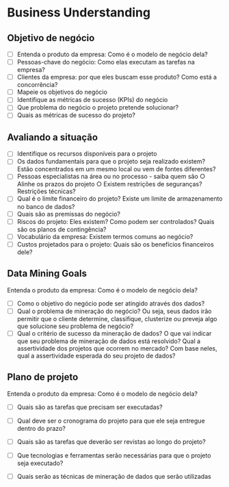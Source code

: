 # Business Understanding

## Objetivo de negócio
- [ ] Entenda o produto da empresa: Como é o modelo de negócio dela?
- [ ] Pessoas-chave do negócio: Como elas executam as tarefas na empresa?
- [ ] Clientes da empresa: por que eles buscam esse produto? Como está a concorrência?
- [ ] Mapeie os objetivos do negócio
- [ ] Identifique as métricas de sucesso (KPIs) do negócio
- [ ] Que problema do negócio o projeto pretende solucionar?
- [ ] Quais as métricas de sucesso do projeto?

## Avaliando a situação
- [ ] Identifique os recursos disponíveis para o projeto
- [ ] Os dados fundamentais para que o projeto seja realizado existem? Estão concentrados em um mesmo local ou vem de fontes diferentes?
- [ ] Pessoas especialistas na área ou no processo - saiba quem são ○ Alinhe os prazos do projeto ○ Existem restrições de seguranças? Restrições técnicas?
- [ ] Qual é o limite financeiro do projeto? Existe um limite de armazenamento no banco de dados?
- [ ] Quais são as premissas do negócio?
- [ ] Riscos do projeto: Eles existem? Como podem ser controlados? Quais são os planos de contingência?
- [ ] Vocabulário da empresa: Existem termos comuns ao negócio?
- [ ] Custos projetados para o projeto: Quais são os benefícios financeiros dele?

## Data Mining Goals

Entenda o produto da empresa: Como é o modelo de negócio dela?
- [ ] Como o objetivo do negócio pode ser atingido através dos dados?
- [ ] Qual o problema de mineração do negócio? Ou seja, seus dados irão permitir que o cliente determine, classifique, clusterize ou preveja algo que
solucione seu problema de negócio?
- [ ] Qual o critério de sucesso da mineração de dados? O que vai indicar que seu problema de mineração de dados está resolvido? Qual a assertividade
dos projetos que ocorrem no mercado? Com base neles, qual a assertividade esperada do seu projeto de dados?

## Plano de projeto

Entenda o produto da empresa: Como é o modelo de negócio dela?
- [ ] Quais são as tarefas que precisam ser executadas?
- [ ] Qual deve ser o cronograma do projeto para que ele seja entregue dentro do prazo?
- [ ] Quais são as tarefas que deverão ser revistas ao longo do projeto?
- [ ] Que tecnologias e ferramentas serão necessárias para que o projeto seja executado?
- [ ] Quais serão as técnicas de mineração de dados que serão utilizadas


